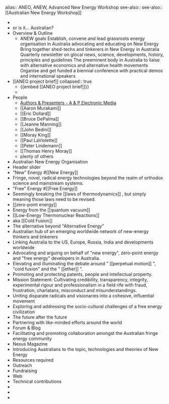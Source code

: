 alias:: ANEO, ANEW, Advanced New Energy Workshop
see-also::  see-also:: [[Australian New Energy Workshop]]

-
- or is it... Australian?
- Overview & Outline
	- ANEW goals
	  Establish, convene and lead grassroots energy organisation in Australia advocating and educating on New Energy
	  Bring together shed-techs and tinkerers in New Energy in Australia
	  Quarterly newsletter on glocal news, science, developments, history, principles and guidelines
	  The preeminent body in Australia to liaise with alternative economics and alternative health movements
	  Organise and get funded a biennial conference with practical demos and international speakers
- [[ANEO project brief]]
  collapsed:: true
	- {{embed [[ANEO project brief]]}}
	-
- People
	- [Authors & Presenters - A & P Electronic Media](https://emediapress.com/product-category/authors-presenters/)
	- [[Aaron Murakami]]
	- [[Eric Dollard]]
	- [[Bruce DePalma]]
	- [[Jeanne Manning]]
	- [[John Bedini]]
	- [[Moray King]]
	- [[Paul LaViolette]]
	- [[Peter Lindemann]]
	- [[Thomas Henry Moray]]
	- plenty of others
- Australian New Energy Organisation
- Header slider
- "New" Energy #[[New Energy]]
- Fringe, novel, radical energy technologies beyond the realm of orthodox science and mainstream systems.
- "Free" Energy #[[Free Energy]]
- Seemingly breaking the [[laws of thermodynamics]] , but simply meaning those laws need to be revised.
- [[zero-point energy]]
- Energy from the [[quantum vacuum]]
- [[Low-Energy Thermonuclear Reactions]]
- aka [[Cold Fusion]]
- The alternative beyond "Alternative Energy"
- Australian hub of an emerging worldwide network of new-energy thinkers and tinkerers
- Linking Australia to the US, Europe, Russia, India and developments worldwide
- Advocating and arguing on behalf of "new energy", zero-point energy and "free energy" developers in Australia.
- Elevating and illuminating the debate around " [[perpetual motion]] ", "cold fusion" and the " [[ether]] ".
- Promoting and protecting patents, people and intellectual property.
- Mission Statement: Cultivating credibility, transparency, integrity, experimental rigour and professionalism in a field rife with fraud, frustration, charlatans, misconduct and misunderstandings.
- Uniting disparate radicals and visionaries into a cohesive, influential movement
- Exploring and addressing the socio-cultural challenges of a free energy civilization
- The future after the future
- Partnering with like-minded efforts around the world
- Forum & Blog
- Facilitating and promoting collaboration amongst the Australian fringe energy community
- Nexus Magazine
- Introducing Australians to the topic, technologies and theories of New Energy
- Resources required
- Outreach
- Fundraising
- Web
- Technical contributions
-
-
-